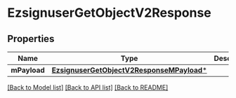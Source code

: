 # EzsignuserGetObjectV2Response

## Properties
Name | Type | Description | Notes
------------ | ------------- | ------------- | -------------
**mPayload** | [**EzsignuserGetObjectV2ResponseMPayload***](EzsignuserGetObjectV2ResponseMPayload.md) |  | 

[[Back to Model list]](../README.md#documentation-for-models) [[Back to API list]](../README.md#documentation-for-api-endpoints) [[Back to README]](../README.md)


